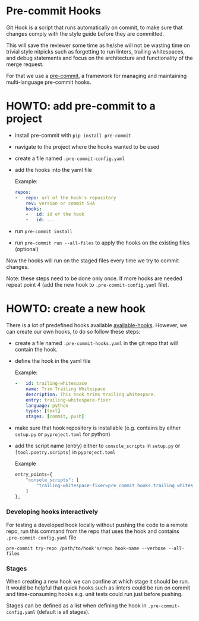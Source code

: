 # Pre-commit Hooks

Git Hook is a script that runs automatically on commit, to make sure that changes comply with the style guide before they are committed.

This will save the reviewer some time as he/she will not be wasting time on trivial style nitpicks such as forgetting to run linters, trailing whitespaces, and debug statements and focus on the architecture and functionality of the merge request.

For that we use a [pre-commit](https://pre-commit.com/), a framework for managing and maintaining multi-language pre-commit hooks.

# HOWTO: add pre-commit to a project

* install pre-commit with `pip install pre-commit`
* navigate to the project where the hooks wanted to be used
* create a file named `.pre-commit-config.yaml`
* add the hooks into the yaml file
    
    Example:
    ```yaml
    repos:
    -   repo: url of the hook's repository
        rev: version or commit SHA
        hooks:
        -   id: id of the hook
        -   id: ...
    ```
* run `pre-commit install`
* run `pre-commit run --all-files` to apply the hooks on the existing files (optional)

Now the hooks will run on the staged files every time we try to commit changes.

Note: these steps need to be done only once. If more hooks are needed repeat point 4 (add the new hook to `.pre-commit-config.yaml` file).

# HOWTO: create a new hook

There is a lot of predefined hooks available [available-hooks](https://pre-commit.com/hooks.html). However, we can create our own hooks, to do so follow these steps:

* create a file named `.pre-commit-hooks.yaml` in the git repo that will contain the hook.
* define the hook in the yaml file 
    
    Example:
    ```yaml
    -   id: trailing-whitespace
        name: Trim Trailing Whitespace
        description: This hook trims trailing whitespace.
        entry: trailing-whitespace-fixer
        language: python
        types: [text]
        stages: [commit, push]
    ```
* make sure that hook repository is installable (e.g. contains by either `setup.py` or `pyproject.toml` for python)
* add the script name (entry) either to `console_scripts` in `setup.py` or `[tool.poetry.scripts]` in `pyproject.toml`

    Example
    ```python
    entry_points={
        "console_scripts": [
            "trailing-whitespace-fixer=pre_commit_hooks.trailing_whitespace_fixer:main",
        ]
    },
    ```

### Developing hooks interactively

For testing a developed hook locally without pushing the code to a remote repo, run this command from the repo that uses the hook and contains `.pre-commit-config.yaml` file

`pre-commit try-repo /path/to/hook's/repo hook-name --verbose --all-files`

### Stages

When creating a new hook we can confine at which stage it should be run. It would be helpful that quick hooks such as linters could be run on commit and time-consuming hooks e.g. unit tests could run just before pushing.

Stages can be defined as a list when defining the hook in `.pre-commit-config.yaml` (default is all stages).